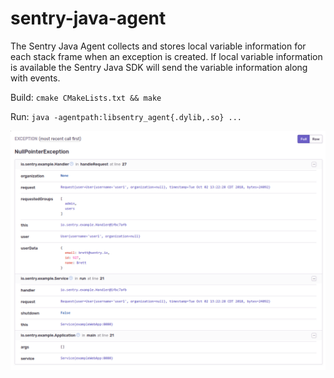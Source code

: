 # sentry-java-agent

The Sentry Java Agent collects and stores local variable information for each stack frame
when an exception is created. If local variable information is available the Sentry Java
SDK will send the variable information along with events.

Build: `cmake CMakeLists.txt && make`

Run: `java -agentpath:libsentry_agent{.dylib,.so} ...`

![Example of local variable state in the Sentry UI](/agent/example.png)
